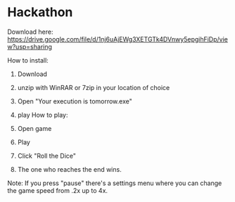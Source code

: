 # Hackathon

Download here: https://drive.google.com/file/d/1nj6uAjEWg3XETGTk4DVnwy5epgihFiDp/view?usp=sharing

How to install:

1. Download
2. unzip with WinRAR or 7zip in your location of choice
3. Open "Your execution is tomorrow.exe"
4. play
How to play:

1. Open game
2. Play
3. Click "Roll the Dice"
4. The one who reaches the end wins.

Note: If you press "pause" there's a settings menu where you can change the game speed from .2x up to 4x.
